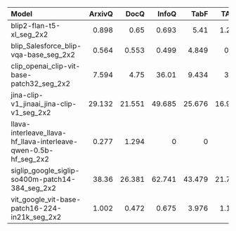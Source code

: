 | Model                                                           |   ArxivQ |   DocQ |   InfoQ |   TabF |   TATQ |   Shift |     AI |   Energy |   Gov. |   Health |
|:----------------------------------------------------------------|---------:|-------:|--------:|-------:|-------:|--------:|-------:|---------:|-------:|---------:|
| blip2-flan-t5-xl_seg_2x2                                        |    0.898 |  0.65  |   0.693 |  5.41  |  1.239 |   0     |  0     |    0     |  0     |    0     |
| blip_Salesforce_blip-vqa-base_seg_2x2                           |    0.564 |  0.553 |   0.499 |  4.849 |  0.96  |   0.387 |  0.387 |    0     |  0     |    0.387 |
| clip_openai_clip-vit-base-patch32_seg_2x2                       |    7.594 |  4.75  |  36.01  |  9.434 |  3.29  |   5.536 |  8.171 |   21.228 |  8.554 |   12.786 |
| jina-clip-v1_jinaai_jina-clip-v1_seg_2x2                        |   29.132 | 21.551 |  49.685 | 25.676 | 16.937 |  21.457 | 50.854 |   52.06  | 59.69  |   54.631 |
| llava-interleave_llava-hf_llava-interleave-qwen-0.5b-hf_seg_2x2 |    0.277 |  1.294 |   0     |  0     |  0     |   0     |  0     |    0     |  0     |    0     |
| siglip_google_siglip-so400m-patch14-384_seg_2x2                 |   38.36  | 26.381 |  62.741 | 43.479 | 21.742 |  17.665 | 56.803 |   57.962 |  0     |    0     |
| vit_google_vit-base-patch16-224-in21k_seg_2x2                   |    1.002 |  0.472 |   0.675 |  3.976 |  1.111 |   0.5   |  0.387 |    0     |  0.818 |    1     |